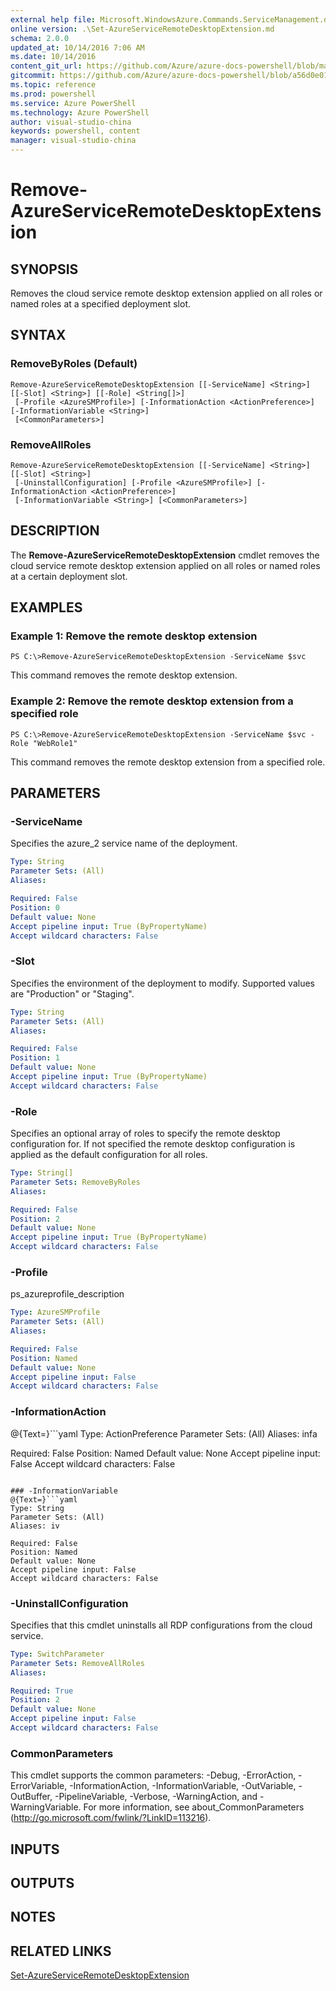 ```yaml
---
external help file: Microsoft.WindowsAzure.Commands.ServiceManagement.dll-Help.xml
online version: .\Set-AzureServiceRemoteDesktopExtension.md
schema: 2.0.0
updated_at: 10/14/2016 7:06 AM
ms.date: 10/14/2016
content_git_url: https://github.com/Azure/azure-docs-powershell/blob/master/azureps-cmdlets-docs/ServiceManagement/Azure.Service/v1.0/CmdletMDs/Remove-AzureServiceRemoteDesktopExtension.md
gitcommit: https://github.com/Azure/azure-docs-powershell/blob/a56d0e01e65c2c33aa2af13dd29addc94ead6e88/azureps-cmdlets-docs/ServiceManagement/Azure.Service/v1.0/CmdletMDs/Remove-AzureServiceRemoteDesktopExtension.md
ms.topic: reference
ms.prod: powershell
ms.service: Azure PowerShell
ms.technology: Azure PowerShell
author: visual-studio-china
keywords: powershell, content
manager: visual-studio-china
---
```


# Remove-AzureServiceRemoteDesktopExtension

## SYNOPSIS
Removes the cloud service remote desktop extension applied on all roles or named roles at a specified deployment slot.

## SYNTAX

### RemoveByRoles (Default)
```
Remove-AzureServiceRemoteDesktopExtension [[-ServiceName] <String>] [[-Slot] <String>] [[-Role] <String[]>]
 [-Profile <AzureSMProfile>] [-InformationAction <ActionPreference>] [-InformationVariable <String>]
 [<CommonParameters>]
```

### RemoveAllRoles
```
Remove-AzureServiceRemoteDesktopExtension [[-ServiceName] <String>] [[-Slot] <String>]
 [-UninstallConfiguration] [-Profile <AzureSMProfile>] [-InformationAction <ActionPreference>]
 [-InformationVariable <String>] [<CommonParameters>]
```

## DESCRIPTION
The **Remove-AzureServiceRemoteDesktopExtension** cmdlet removes the cloud service remote desktop extension applied on all roles or named roles at a certain deployment slot.

## EXAMPLES

### Example 1: Remove the remote desktop extension
```
PS C:\>Remove-AzureServiceRemoteDesktopExtension -ServiceName $svc
```

This command removes the remote desktop extension.

### Example 2: Remove the remote desktop extension from a specified role
```
PS C:\>Remove-AzureServiceRemoteDesktopExtension -ServiceName $svc -Role "WebRole1"
```

This command removes the remote desktop extension from a specified role.

## PARAMETERS

### -ServiceName
Specifies the azure_2 service name of the deployment.

```yaml
Type: String
Parameter Sets: (All)
Aliases: 

Required: False
Position: 0
Default value: None
Accept pipeline input: True (ByPropertyName)
Accept wildcard characters: False
```

### -Slot
Specifies the environment of the deployment to modify.
Supported values are "Production" or "Staging".

```yaml
Type: String
Parameter Sets: (All)
Aliases: 

Required: False
Position: 1
Default value: None
Accept pipeline input: True (ByPropertyName)
Accept wildcard characters: False
```

### -Role
Specifies an optional array of roles to specify the remote desktop configuration for.
If not specified the remote desktop configuration is applied as the default configuration for all roles.

```yaml
Type: String[]
Parameter Sets: RemoveByRoles
Aliases: 

Required: False
Position: 2
Default value: None
Accept pipeline input: True (ByPropertyName)
Accept wildcard characters: False
```

### -Profile
ps_azureprofile_description

```yaml
Type: AzureSMProfile
Parameter Sets: (All)
Aliases: 

Required: False
Position: Named
Default value: None
Accept pipeline input: False
Accept wildcard characters: False
```

### -InformationAction
@{Text=}```yaml
Type: ActionPreference
Parameter Sets: (All)
Aliases: infa

Required: False
Position: Named
Default value: None
Accept pipeline input: False
Accept wildcard characters: False
```

### -InformationVariable
@{Text=}```yaml
Type: String
Parameter Sets: (All)
Aliases: iv

Required: False
Position: Named
Default value: None
Accept pipeline input: False
Accept wildcard characters: False
```

### -UninstallConfiguration
Specifies that this cmdlet uninstalls all RDP configurations from the cloud service.

```yaml
Type: SwitchParameter
Parameter Sets: RemoveAllRoles
Aliases: 

Required: True
Position: 2
Default value: None
Accept pipeline input: False
Accept wildcard characters: False
```

### CommonParameters
This cmdlet supports the common parameters: -Debug, -ErrorAction, -ErrorVariable, -InformationAction, -InformationVariable, -OutVariable, -OutBuffer, -PipelineVariable, -Verbose, -WarningAction, and -WarningVariable. For more information, see about_CommonParameters (http://go.microsoft.com/fwlink/?LinkID=113216).

## INPUTS

## OUTPUTS

## NOTES

## RELATED LINKS

[Set-AzureServiceRemoteDesktopExtension](.\Set-AzureServiceRemoteDesktopExtension.md)

